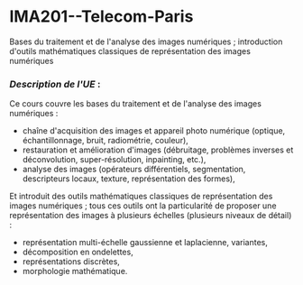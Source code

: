 # IMA201--Telecom-Paris
Bases du traitement et de l'analyse des images numériques ; introduction d'outils mathématiques classiques de représentation des images numériques

### _Description de l'UE_ :

Ce cours couvre les bases du traitement et de l'analyse des images numériques :
   - chaîne d'acquisition des images et appareil photo numérique (optique, échantillonnage, bruit, radiométrie, couleur),
   - restauration et amélioration d'images (débruitage, problèmes inverses et déconvolution, super-résolution, inpainting, etc.),
   - analyse des images (opérateurs différentiels, segmentation, descripteurs locaux, texture, représentation des formes),  
   
Et introduit des outils mathématiques classiques de représentation des images numériques ; tous ces outils ont la particularité de proposer une représentation des images à plusieurs échelles (plusieurs niveaux de détail) :  
  - représentation multi-échelle gaussienne et laplacienne, variantes,
  - décomposition en ondelettes,
  - représentations discrètes,
  - morphologie mathématique.
